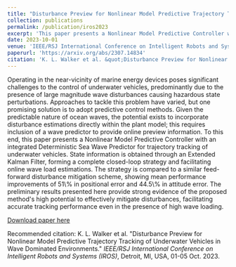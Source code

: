 ```yaml
---
title: "Disturbance Preview for Nonlinear Model Predictive Trajectory Tracking of Underwater Vehicles in Wave Dominated Environments"
collection: publications
permalink: /publication/iros2023
excerpt: 'This paper presents a Nonlinear Model Predictive Controller with an integrated Deterministic Sea Wave Predictor for trajectory tracking of underwater vehicles. The strategy is compared to a similar feed-forward disturbance mitigation scheme, showing mean performance improvements of 51\\% in positional error and 44.5\\% in attitude error.'
date: 2023-10-01
venue: 'IEEE/RSJ International Conference on Intelligent Robots and Systems'
paperurl: 'https://arxiv.org/abs/2307.14834'
citation: 'K. L. Walker et al. &quot;Disturbance Preview for Nonlinear Model Predictive Trajectory Tracking of Underwater Vehicles in Wave Dominated Environments.&quot; <i>IEEE/RSJ International Conference on Intelligent Robots and Systems (IROS)</i>, Detroit, MI, USA, 01-05 Oct. 2023.'
---
```

Operating in the near-vicinity of marine energy devices poses significant challenges to the control of underwater vehicles, predominantly due to the presence of large magnitude wave disturbances causing hazardous state perturbations. Approaches to tackle this problem have varied, but one promising solution is to adopt predictive control methods. Given the predictable nature of ocean waves, the potential exists to incorporate disturbance estimations directly within the plant model; this requires inclusion of a wave predictor to provide online preview information. To this end, this paper presents a Nonlinear Model Predictive Controller with an integrated Deterministic Sea Wave Predictor for trajectory tracking of underwater vehicles. State information is obtained through an Extended Kalman Filter, forming a complete closed-loop strategy and facilitating online wave load estimations. The strategy is compared to a similar feed-forward disturbance mitigation scheme, showing mean performance improvements of 51\\% in positional error and 44.5\\% in attitude error. The preliminary results presented here provide strong evidence of the proposed method's high potential to effectively mitigate disturbances, facilitating accurate tracking performance even in the presence of high wave loading.

[Download paper here](https://arxiv.org/abs/2307.14834)

Recommended citation: K. L. Walker et al. &quot;Disturbance Preview for Nonlinear Model Predictive Trajectory Tracking of Underwater Vehicles in Wave Dominated Environments.&quot; <i>IEEE/RSJ International Conference on Intelligent Robots and Systems (IROS)</i>, Detroit, MI, USA, 01-05 Oct. 2023.
